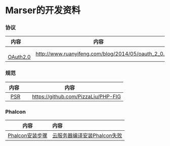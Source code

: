 # Marser的开发资料
### 协议
|  内容       | 内容            |
| ------------- |:-------------:|
|   [OAuth2.0](http://www.ruanyifeng.com/blog/2014/05/oauth_2_0.html)| http://www.ruanyifeng.com/blog/2014/05/oauth_2_0.html |

### 规范
|  内容       | 内容            |
| ------------- |:-------------:|
|   [PSR](https://github.com/PizzaLiu/PHP-FIG)      | https://github.com/PizzaLiu/PHP-FIG  |

### Phalcon
| 内容 | 内容 |
| ------ |:------|
| [Phalcon安装步骤](http://www.marser.cn/article/127.html) | [云服务器编译安装Phalcon失败](http://www.marser.cn/article/106.html) |
